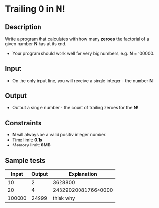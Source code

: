 # Trailing 0 in N!

## Description
Write a program that calculates with how many **zeroes** the factorial of a given number **N** has at its end.
  - Your program should work well for very big numbers, e.g. **N** = 100000.
  
## Input
- On the only input line, you will receive a single integer - the number **N**

## Output
- Output a single number - the count of trailing zeroes for the **N!**

## Constraints
- **N** will always be a valid positiv integer number.
- Time limit: **0.1s**
- Memory limit: **8MB**

## Sample tests

|     Input      |     Output     | Explanation        |
|----------------|----------------|--------------------|
|10              |2               | 3628800            |
|20              |4               | 2432902008176640000|
|100000          |24999           | think why          |